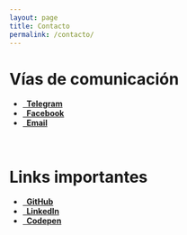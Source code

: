 ```yaml
---
layout: page
title: Contacto
permalink: /contacto/
---
```


# Vías de comunicación

<ul class="social-icons">
	<li><a href="https://telegram.me/aaossa"><i class="fa fa-paper-plane-o fa-fw"></i><strong>&nbsp; Telegram</strong></a></li>
	<li><a href="https://www.facebook.com/aaossa"><i class="fa fa-facebook fa-fw"></i><strong>&nbsp; Facebook</strong></a></li>
	<li><a href="mailto:aaossa@uc.cl"><i class="fa fa-envelope-o fa-fw"></i><strong>&nbsp; Email</strong></a></li>
</ul>

<br>

# Links importantes

<ul class="social-icons">
  <li><a href="https://github.com/aaossa"><i class="fa fa-github fa-fw"></i><strong>&nbsp; GitHub</strong></a></li>
  <li><a href="https://www.linkedin.com/in/aaossa"><i class="fa fa-linkedin fa-fw"></i><strong>&nbsp; LinkedIn</strong></a></li>
  <li><a href="http://codepen.io/aaossa"><i class="fa fa-codepen fa-fw"></i><strong>&nbsp; Codepen</strong></a></li>
</ul>